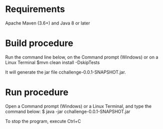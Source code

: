 # Requirements

Apache Maven (3.6+) and Java 8 or later

# Build procedure

Run the command line below, on the Command prompt (Windows) or on a Linux Terminal 
$mvn clean install -DskipTests

It will generate the jar file cchallenge-0.0.1-SNAPSHOT.jar.

# Run procedure
Open a Command prompt (Windows) or a Linux Terminal, and type the command below:
$ java -jar cchallenge-0.0.1-SNAPSHOT.jar <Latitude> <Longitude>

To stop the program, execute Ctrl+C